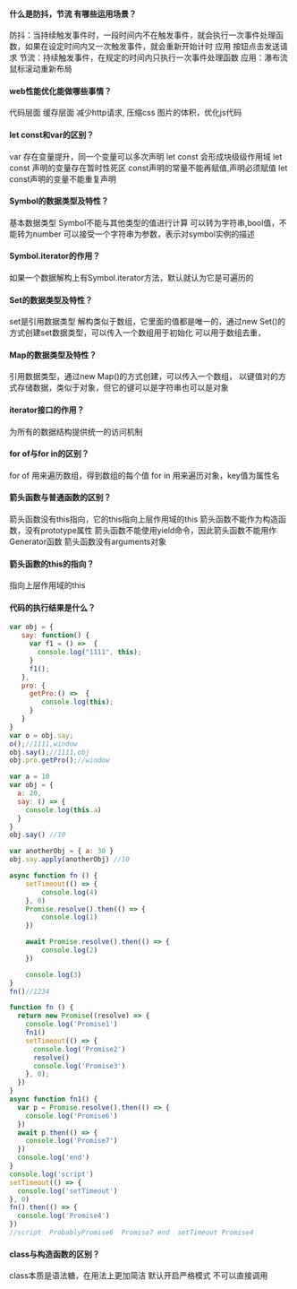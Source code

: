 #### 什么是防抖，节流 有哪些运用场景？
防抖：当持续触发事件时，一段时间内不在触发事件，就会执行一次事件处理函数，如果在设定时间内又一次触发事件，就会重新开始计时
应用 按钮点击发送请求
节流：持续触发事件，在规定的时间内只执行一次事件处理函数
应用：瀑布流鼠标滚动重新布局
#### web性能优化能做哪些事情？
  代码层面
  缓存层面
减少http请求,
压缩css 图片的体积，优化js代码
#### let const和var的区别？
var 存在变量提升，同一个变量可以多次声明
let const 会形成块级级作用域
let const 声明的变量存在暂时性死区
const声明的常量不能再赋值,声明必须赋值
let const声明的变量不能重复声明
#### Symbol的数据类型及特性？
基本数据类型
Symbol不能与其他类型的值进行计算
可以转为字符串,bool值，不能转为number
可以接受一个字符串为参数，表示对symbol实例的描述
#### Symbol.iterator的作用？
如果一个数据解构上有Symbol.iterator方法，默认就认为它是可遍历的
#### Set的数据类型及特性？
set是引用数据类型
解构类似于数组，它里面的值都是唯一的，通过new Set()的方式创建set数据类型，可以传入一个数组用于初始化
可以用于数组去重，
#### Map的数据类型及特性？
引用数据类型，通过new Map()的方式创建，可以传入一个数组，
以键值对的方式存储数据，类似于对象，但它的键可以是字符串也可以是对象
#### iterator接口的作用？
为所有的数据结构提供统一的访问机制
#### for of与for in的区别？
for of 用来遍历数组，得到数组的每个值
for in 用来遍历对象，key值为属性名
#### 箭头函数与普通函数的区别？
箭头函数没有this指向，它的this指向上层作用域的this
箭头函数不能作为构造函数，没有prototype属性
箭头函数不能使用yield命令，因此箭头函数不能用作Generator函数
箭头函数没有arguments对象
#### 箭头函数的this的指向？
指向上层作用域的this
#### 代码的执行结果是什么？
```js
var obj = {
   say: function() {
     var f1 = () =>  {
       console.log("1111", this);
     }
     f1();
   },
   pro: {
     getPro:() =>  {
        console.log(this);
     }
   }
}
var o = obj.say;
o();//1111,window
obj.say();//1111,obj
obj.pro.getPro();//window
```

```js
var a = 10
var obj = {
  a: 20,
  say: () => {
    console.log(this.a)
  }
}
obj.say() //10

var anotherObj = { a: 30 } 
obj.say.apply(anotherObj) //10
```

```js
async function fn () {
    setTimeout(() => {
        console.log(4)
    }, 0)
    Promise.resolve().then(() => {
        console.log(1)
    })

    await Promise.resolve().then(() => {
        console.log(2)
    })

    console.log(3)
}
fn()//1234
```

```js
function fn () {
  return new Promise((resolve) => {
    console.log('Promise1')
    fn1()
    setTimeout(() => {
      console.log('Promise2')
      resolve()
      console.log('Promise3')
    }, 0);
  })
}
async function fn1() {
  var p = Promise.resolve().then(() => {
    console.log('Promise6')
  })
  await p.then(() => {
    console.log('Promise7')
  })
  console.log('end')
}
console.log('script')
setTimeout(() => {
  console.log('setTimeout')
}, 0)
fn().then(() => {
  console.log('Promise4')
})
//script  ProbablyPromise6  Promise7 end  setTimeout Promise4
```

#### class与构造函数的区别？
class本质是语法糖，在用法上更加简洁
默认开启严格模式
不可以直接调用

